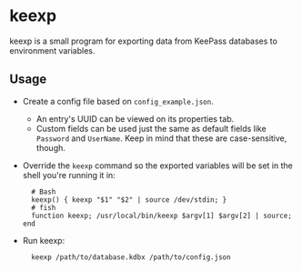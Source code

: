 # keexp

keexp is a small program for exporting data from KeePass databases to environment variables.

## Usage

* Create a config file based on `config_example.json`.
	* An entry's UUID can be viewed on its properties tab.
	* Custom fields can be used just the same as default fields like `Password` and `UserName`. Keep in mind that these are case-sensitive, though.
* Override the `keexp` command so the exported variables will be set in the shell you're running it in:

		# Bash
		keexp() { keexp "$1" "$2" | source /dev/stdin; }
		# fish
		function keexp; /usr/local/bin/keexp $argv[1] $argv[2] | source; end

* Run keexp:

		keexp /path/to/database.kdbx /path/to/config.json
